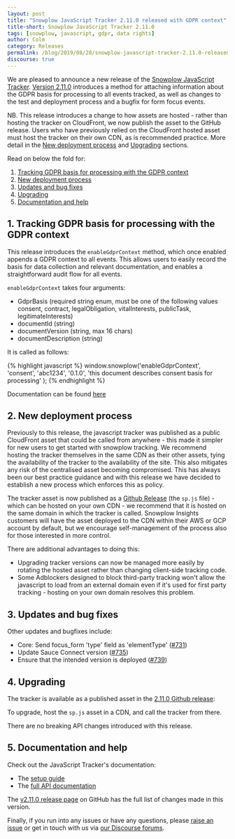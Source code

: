 ```yaml
---
layout: post
title: "Snowplow JavaScript Tracker 2.11.0 released with GDPR context"
title-short: Snowplow JavaScript Tracker 2.11.0
tags: [snowplow, javascript, gdpr, data rights]
author: Colm
category: Releases
permalink: /blog/2019/08/28/snowplow-javascript-tracker-2.11.0-released-with-gdpr-context/
discourse: true
---
```


We are pleased to announce a new release of the [Snowplow JavaScript Tracker][js-tracker]. [Version 2.11.0][2.11.0-tag] introduces a method for attaching information about the GDPR basis for processing to all events tracked, as well as changes to the test and deployment process and a bugfix for form focus events.

NB. This release introduces a change to how assets are hosted - rather than hosting the tracker on CloudFront, we now publish the asset to the GitHub release. Users who have previously relied on the CloudFront hosted asset must host the tracker on their own CDN, as is recommended practice. More detail in the [New deployment process](#deployment) and [Upgrading](#upgrade) sections.

Read on below the fold for:

1. [Tracking GDPR basis for processing with the GDPR context](#gdpr-context)
2. [New deployment process](#deployment)
3. [Updates and bug fixes](#updates)
4. [Upgrading](#upgrade)
5. [Documentation and help](#doc)

<!--more-->

<h2 id="gdpr-context">1. Tracking GDPR basis for processing with the GDPR context</h2>

This release introduces the `enableGdprContext` method, which once enabled appends a GDPR context to all events. This allows users to easily record the basis for data collection and relevant documentation, and enables a straightforward audit flow for all events.

`enableGdprContext` takes four arguments:

- GdprBasis (required string enum, must be one of the following values consent, contract, legalObligation, vitalInterests, publicTask, legitimateInterests)
- documentId (string)
- documentVersion (string, max 16 chars)
- documentDescription (string)

It is called as follows:

{% highlight javascript %}
window.snowplow('enableGdprContext',
  'consent',
  'abc1234',
  '0.1.0',
  'this document describes consent basis for processing'
);
{% endhighlight %}

Documentation can be found [here][gdpr-tracker-docs]


<h2 id="deployment">2. New deployment process</h2>

Previously to this release, the javascript tracker was published as a public CloudFront asset that could be called from anywhere - this made it simpler for new users to get started with snowplow tracking. We recommend hosting the tracker themselves in the same CDN as their other assets, tying the availability of the tracker to the availability of the site. This also mitigates any risk of the centralised asset becoming compromised. This has always been our best practice guidance and with this release we have decided to establish a new process which enforces this as policy.

The tracker asset is now published as a [Github Release][2.11.0-tag] (the `sp.js` file) - which can be hosted on your own CDN - we recommend that it is hosted on the same domain in which the tracker is called. Snowplow Insights customers will have the asset deployed to the CDN within their AWS or GCP account by default, but we encourage self-management of the process also for those interested in more control.

There are additional advantages to doing this:

- Upgrading tracker versions can now be managed more easily by rotating the hosted asset rather than changing client-side tracking code.
- Some Adblockers designed to block third-party tracking won't allow the javascript to load from an external domain even if it's used for first party tracking - hosting on your own domain resolves this problem.

<h2 id="updates">3. Updates and bug fixes</h2>

Other updates and bugfixes include:

- Core: Send focus_form 'type' field as 'elementType' ([#731][731])
- Update Sauce Connect version ([#735][735])
- Ensure that the intended version is deployed ([#739][739])

<h2 id="upgrade">4. Upgrading</h2>

The tracker is available as a published asset in the [2.11.0 Github release][2.11.0-tag]:

To upgrade, host the `sp.js` asset in a CDN, and call the tracker from there.

There are no breaking API changes introduced with this release.

<h2 id="doc">5. Documentation and help</h2>

Check out the JavaScript Tracker's documentation:

* The [setup guide][setup]
* The [full API documentation][docs]

The [v2.11.0 release page][2.11.0-tag] on GitHub has the full list of changes made
in this version.

Finally, if you run into any issues or have any questions, please
[raise an issue][issues] or get in touch with us via [our Discourse forums][forums].


[js-tracker]: https://github.com/snowplow/snowplow-javascript-tracker
[2.11.0-tag]: https://github.com/snowplow/snowplow-javascript-tracker/releases/tag/2.11.0
[setup]: https://github.com/snowplow/snowplow/wiki/Javascript-tracker-setup
[issues]: https://github.com/snowplow/snowplow-javascript-tracker/issues
[forums]: https://discourse.snowplowanalytics.com/
[docs]: https://github.com/snowplow/snowplow/wiki/1-General-parameters-for-the-Javascript-tracker
[gdpr-tracker-docs]: https://github.com/snowplow/snowplow/wiki/2-Specific-event-tracking-with-the-Javascript-tracker#316-gdprcontext

[731]: https://github.com/snowplow/snowplow-javascript-tracker/issues/731
[735]: https://github.com/snowplow/snowplow-javascript-tracker/issues/735
[739]: https://github.com/snowplow/snowplow-javascript-tracker/issues/739
